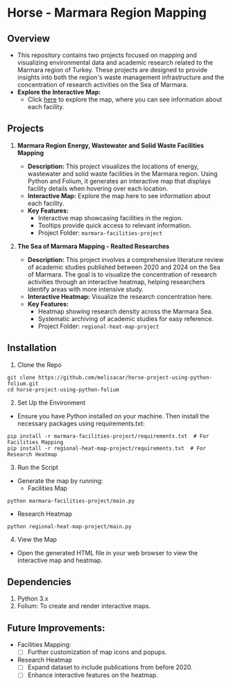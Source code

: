 # Horse - Marmara Region Mapping

## Overview
- This repository contains two projects focused on mapping and visualizing environmental data and academic research related to the Marmara region of Turkey. These projects are designed to provide insights into both the region's waste management infrastructure and the concentration of research activities on the Sea of Marmara.
- **Explore the Interactive Map:** 
  - Click [here](https://melisacar.github.io/horse-project-using-python-folium/marmara_waste_facilities_map.html) to explore the map, where you can see information about each facility.
  

## Projects
1. **Marmara Region Energy, Wastewater and Solid Waste Facilities Mapping**
   - **Description:** This project visualizes the locations of energy, wastewater and solid waste facilities in the Marmara region. Using Python and Folium, it generates an interactive map that displays facility details when hovering over each location.
   - **Interactive Map:** Explore the map here to see information about each facility.
   - **Key Features:**
     - Interactive map showcasing facilities in the region.
     - Tooltips provide quick access to relevant information.
     - Project Folder: `marmara-facilities-project`

2. **The Sea of Marmara Mapping - Realted Researches**
   - **Description:** This project involves a comprehensive literature review of academic studies published between 2020 and 2024 on the Sea of Marmara. The goal is to visualize the concentration of research activities through an interactive heatmap, helping researchers identify areas with more intensive study.
   - **Interactive Heatmap:** Visualize the research concentration here.
   - **Key Features:**
     - Heatmap showing research density across the Marmara Sea.
     - Systematic archiving of academic studies for easy reference.
     - Project Folder: `regional-heat-map-project`


## Installation
1. Clone the Repo
```shell
git clone https://github.com/melisacar/horse-project-using-python-folium.git
cd horse-project-using-python-folium
```

2. Set Up the Environment
- Ensure you have Python installed on your machine. Then install the necessary packages using requirements.txt:
```shell
pip install -r marmara-facilities-project/requirements.txt  # For Facilities Mapping
pip install -r regional-heat-map-project/requirements.txt  # For Research Heatmap
```

3. Run the Script
- Generate the map by running:
  - Facilities Map
```shell
python marmara-facilities-project/main.py
```
  - Research Heatmap
```shell
python regional-heat-map-project/main.py
```

4. View the Map
- Open the generated HTML file in your web browser to view the interactive map and heatmap.

## Dependencies
1. Python 3.x
2. Folium: To create and render interactive maps.

## Future Improvements:
- Facilities Mapping:
    - [ ] Further customization of map icons and popups.

- Research Heatmap
    - [ ] Expand dataset to include publications from before 2020.
    - [ ] Enhance interactive features on the heatmap.
